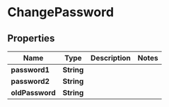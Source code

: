 
# ChangePassword

## Properties
Name | Type | Description | Notes
------------ | ------------- | ------------- | -------------
**password1** | **String** |  | 
**password2** | **String** |  | 
**oldPassword** | **String** |  | 



